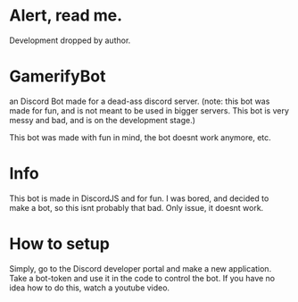 # Alert, read me.
Development dropped by author.

# GamerifyBot
an Discord Bot made for a dead-ass discord server. (note: this bot was made for fun, and is not meant to be used in bigger servers. This bot is very messy and bad, and is on the development stage.)

This bot was made with fun in mind, the bot doesnt work anymore, etc.

# Info
This bot is made in DiscordJS and for fun. I was bored, and decided to make a bot, so this isnt probably that bad. Only issue, it doesnt work.

# How to setup
Simply, go to the Discord developer portal and make a new application. Take a bot-token and use it in the code to control the bot.
If you have no idea how to do this, watch a youtube video.
